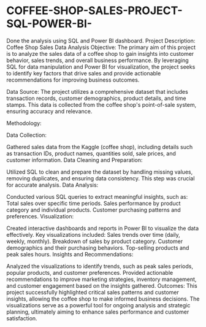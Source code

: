 # COFFEE-SHOP-SALES-PROJECT-SQL-POWER-BI-
Done the analysis using SQL and Power BI dashboard.
Project Description: Coffee Shop Sales Data Analysis
Objective:
The primary aim of this project is to analyze the sales data of a coffee shop to gain insights into customer behavior, sales trends, and overall business performance. By leveraging SQL for data manipulation and Power BI for visualization, the project seeks to identify key factors that drive sales and provide actionable recommendations for improving business outcomes.

Data Source:
The project utilizes a comprehensive dataset that includes transaction records, customer demographics, product details, and time stamps. This data is collected from the coffee shop's point-of-sale system, ensuring accuracy and relevance.

Methodology:

Data Collection:

Gathered sales data from the Kaggle (coffee shop), including details such as transaction IDs, product names, quantities sold, sale prices, and customer information.
Data Cleaning and Preparation:

Utilized SQL to clean and prepare the dataset by handling missing values, removing duplicates, and ensuring data consistency. This step was crucial for accurate analysis.
Data Analysis:

Conducted various SQL queries to extract meaningful insights, such as:
Total sales over specific time periods.
Sales performance by product category and individual products.
Customer purchasing patterns and preferences.
Visualization:

Created interactive dashboards and reports in Power BI to visualize the data effectively. Key visualizations included:
Sales trends over time (daily, weekly, monthly).
Breakdown of sales by product category.
Customer demographics and their purchasing behaviors.
Top-selling products and peak sales hours.
Insights and Recommendations:

Analyzed the visualizations to identify trends, such as peak sales periods, popular products, and customer preferences.
Provided actionable recommendations to improve marketing strategies, inventory management, and customer engagement based on the insights gathered.
Outcomes:
This project successfully highlighted critical sales patterns and customer insights, allowing the coffee shop to make informed business decisions. The visualizations serve as a powerful tool for ongoing analysis and strategic planning, ultimately aiming to enhance sales performance and customer satisfaction.







